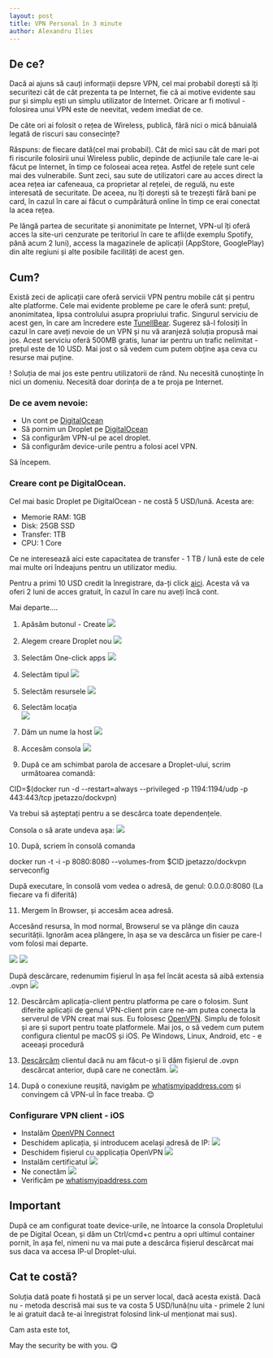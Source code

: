 ```yaml
---
layout: post
title: VPN Personal în 3 minute
author: Alexandru Ilies
---
```

## De ce?
Dacă ai ajuns să cauți informații depsre VPN, cel mai probabil dorești să îți securitezi cât de cât prezenta ta pe Internet, fie că ai motive evidente sau pur și simplu ești un simplu utilizator de Internet. Oricare ar fi motivul - folosirea unui VPN este de neevitat, vedem imediat de ce.

De câte ori ai folosit o rețea de Wireless, publică, fără nici o mică bănuială legată de riscuri sau consecințe? 

Răspuns: de fiecare dată(cel mai probabil).
Cât de mici sau cât de mari pot fi riscurile folosirii unui Wireless public, depinde de acțiunile tale care le-ai făcut pe Internet, în timp ce foloseai acea rețea. Astfel de rețele sunt cele mai des vulnerabile. Sunt zeci, sau sute de utilizatori care au acces direct la acea rețea iar cafeneaua, ca proprietar al rețelei, de regulă, nu este interesată de securitate. De aceea, nu îți dorești să te trezești fără bani pe card, în cazul în care ai făcut o cumpărătură online în timp ce erai conectat la acea rețea. 

Pe lângă partea de securitate și anonimitate pe Internet, VPN-ul îți oferă acces la site-uri cenzurate pe teritoriul în care te afli(de exemplu Spotify, până acum 2 luni), access la magazinele de aplicații (AppStore, GooglePlay) din alte regiuni și alte posibile facilități de acest gen. 

## Cum?

Există zeci de aplicații care oferă servicii VPN pentru mobile cât și pentru alte platforme. Cele mai evidente probleme pe care le oferă sunt: prețul, anonimitatea, lipsa controlului asupra propriului trafic. Singurul serviciu de acest gen, în care am încredere este [TunellBear](https://www.tunnelbear.com/pricing).  Sugerez să-l folosiți în cazul în care aveți nevoie de un VPN și nu vă aranjeză soluția propusă mai jos. Acest serviciu oferă 500MB gratis, lunar iar pentru un trafic nelimitat - prețul este de 10 USD. Mai jost o să vedem cum putem obține așa ceva cu resurse mai puține.


! Soluția de mai jos este pentru utilizatorii de rând. Nu necesită cunoștințe în nici un domeniu. Necesită doar dorința de a te proja pe Internet.

### De ce avem nevoie:

- Un cont pe [DigitalOcean](https://www.digitalocean.com)
- Să pornim un Droplet pe [DigitalOcean](https://www.digitalocean.com)
- Să configurăm VPN-ul pe acel droplet.
- Să configurăm device-urile pentru a folosi acel VPN.

Să începem.

### Creare cont pe DigitalOcean.

Cel mai basic Droplet pe DigitalOcean - ne costă 5 USD/lună. Acesta are:

- Memorie RAM: 1GB
- Disk: 25GB SSD
- Transfer: 1TB
- CPU: 1 Core

Ce ne interesează aici este capacitatea de transfer - 1 TB / lună este de cele mai multe ori îndeajuns pentru un utilizator mediu. 

Pentru a primi 10 USD credit la înregistrare, da-ți click [aici](https://m.do.co/c/6f4b7837cd02). Acesta vă va oferi 2 luni de acces gratuit, în cazul în care nu aveți încă cont.

Mai departe.... 

1. Apăsăm butonul - Create
![](https://www.dropbox.com/s/89pf6jpt80qegem/1.png?raw=1)

2. Alegem creare Droplet nou
![](https://www.dropbox.com/s/1s8oxsfx5iaq1ck/2.png?raw=1)

3. Selectăm One-click apps 
![](https://www.dropbox.com/s/tuz4apyy2dnum62/3.png?raw=1)

4.  Selectăm tipul
![](https://www.dropbox.com/s/83ul7cctr7bjcw8/4.png?raw=1)

5. Selectăm resursele
![](https://www.dropbox.com/s/wxxc48xm0itv55z/5.png?raw=1)

6. Selectăm locația  
![](https://www.dropbox.com/s/q9jkwo36osl2jze/6.png?raw=1)

7. Dăm un nume la host
![](https://www.dropbox.com/s/xjoeztg9lf2gip4/7.png?raw=1)

8. Accesăm consola
![](https://www.dropbox.com/s/o72r5v9dwxyb5nl/8.png?raw=1)

9. După ce am schimbat parola de accesare a Droplet-ului, scrim  următoarea comandă:

CID=$(docker run -d --restart=always --privileged -p 1194:1194/udp -p 443:443/tcp jpetazzo/dockvpn)

Va trebui să așteptați pentru a se descărca toate dependențele.

Consola o să arate undeva așa:
![](https://www.dropbox.com/s/ftl6co5y5wjg3rx/9.png?raw=1)

10. După, scriem în consolă comanda

docker run -t -i -p 8080:8080 --volumes-from $CID jpetazzo/dockvpn serveconfig

După executare, în consolă vom vedea o adresă, de genul: 0.0.0.0:8080 (La fiecare va fi diferită)

11. Mergem în Browser, și accesăm acea adresă.

Accesând resursa, în mod normal, Browserul se va plânge din cauza securității. Ignorăm acea plângere, în așa se va descărca un fisier pe care-l vom folosi mai departe.

![](https://www.dropbox.com/s/vsxw4ur59qsqe90/10.png?raw=1)
![](https://www.dropbox.com/s/nokabrhe7q0sjh9/11.png?raw=1)


După descărcare, redenumim fișierul în așa fel încât acesta să aibă extensia .ovpn
![](https://www.dropbox.com/s/4p1xny119pbs5je/12.png?raw=1)

12. Descărcăm aplicația-client pentru platforma pe care o folosim. Sunt diferite aplicații de genul VPN-client prin care ne-am putea conecta la serverul de VPN creat mai sus. Eu folosesc [OpenVPN](https://openvpn.net/index.php/open-source/downloads.html). Simplu de folosit și are și suport pentru toate platformele. Mai jos, o să vedem cum putem configura clientul pe macOS și iOS. Pe Windows, Linux, Android, etc - e aceeași procedură
13. [Descărcăm](https://openvpn.net/index.php/open-source/downloads.html) clientul dacă nu am făcut-o și îi dăm fișierul de .ovpn descărcat anterior, după care ne conectăm.
![](https://www.dropbox.com/s/yeoivmd8ldxdtki/13.png?raw=1)

14. După o conexiune reușită, navigăm pe [whatismyipaddress.com](https://whatismyipaddress.com) și convingem că VPN-ul în face treaba. 😊


### Configurare VPN client - iOS

- Instalăm [OpenVPN Connect](https://itunes.apple.com/us/app/openvpn-connect/id590379981?mt=8)
- Deschidem aplicația, și introducem același adresă de IP:
![](https://www.dropbox.com/s/wjb0akzuha2t3id/14.png?raw=1)
- Deschidem fișierul cu applicația OpenVPN
![](https://www.dropbox.com/s/gwqfmzj8j3sz6x6/15.jpg?raw=1)
- Instalăm certificatul 
![](https://www.dropbox.com/s/0knsibq6cajhsfc/16.jpg?raw=1)
- Ne conectăm
![](https://www.dropbox.com/s/z5ckietmjora1pg/17.jpg?raw=1)
- Verificăm pe [whatismyipaddress.com](https://whatismyipaddress.com)


## Important
După ce am configurat toate device-urile, ne întoarce la consola Dropletului de pe Digital Ocean, și dăm un Ctrl/cmd+c pentru a opri ultimul container pornit, în așa fel, nimeni nu va mai pute a descărca fișierul descărcat mai sus daca va accesa IP-ul Droplet-ului. 

## Cat te costă?
Soluția dată poate fi hostată și pe un server local, dacă acesta există. Dacă nu - metoda descrisă mai sus te va costa 5 USD/lună(nu uita - primele 2 luni le ai gratuit dacă te-ai înregistrat folosind link-ul menționat mai sus).  

Cam asta este tot, 

May the security be with you. 😋 





